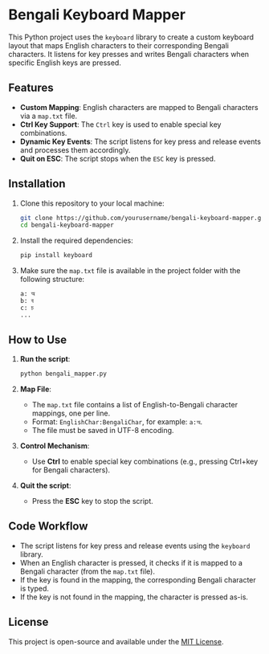 # Bengali Keyboard Mapper

This Python project uses the `keyboard` library to create a custom keyboard layout that maps English characters to their corresponding Bengali characters. It listens for key presses and writes Bengali characters when specific English keys are pressed.

## Features
- **Custom Mapping**: English characters are mapped to Bengali characters via a `map.txt` file.
- **Ctrl Key Support**: The `Ctrl` key is used to enable special key combinations.
- **Dynamic Key Events**: The script listens for key press and release events and processes them accordingly.
- **Quit on ESC**: The script stops when the `ESC` key is pressed.

## Installation

1. Clone this repository to your local machine:
    ```bash
    git clone https://github.com/yourusername/bengali-keyboard-mapper.git
    cd bengali-keyboard-mapper
    ```

2. Install the required dependencies:
    ```bash
    pip install keyboard
    ```

3. Make sure the `map.txt` file is available in the project folder with the following structure:
    ```
    a: অ
    b: ব
    c: চ
    ...
    ```

## How to Use

1. **Run the script**:
    ```bash
    python bengali_mapper.py
    ```

2. **Map File**:
    - The `map.txt` file contains a list of English-to-Bengali character mappings, one per line.
    - Format: `EnglishChar:BengaliChar`, for example: `a:অ`.
    - The file must be saved in UTF-8 encoding.

3. **Control Mechanism**:
    - Use **Ctrl** to enable special key combinations (e.g., pressing Ctrl+key for Bengali characters).

4. **Quit the script**:
    - Press the **ESC** key to stop the script.

## Code Workflow

- The script listens for key press and release events using the `keyboard` library.
- When an English character is pressed, it checks if it is mapped to a Bengali character (from the `map.txt` file).
- If the key is found in the mapping, the corresponding Bengali character is typed.
- If the key is not found in the mapping, the character is pressed as-is.

## License

This project is open-source and available under the [MIT License](LICENSE).
